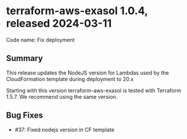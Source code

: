 # terraform-aws-exasol 1.0.4, released 2024-03-11

Code name: Fix deployment

## Summary

This release updates the NodeJS version for Lambdas used by the CloudFormation template during deployment to 20.x

Starting with this version terraform-aws-exasol is tested with Terraform 1.5.7. We recommend using the same version.

## Bug Fixes

- #37: Fixed nodejs version in CF template
